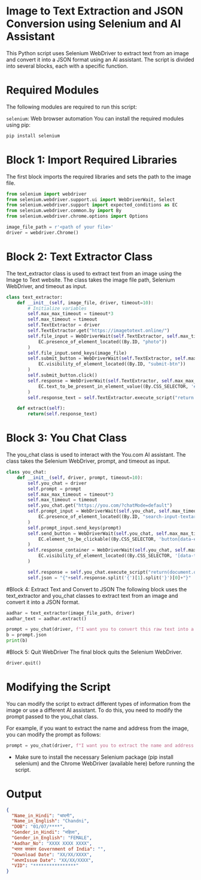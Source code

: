 # Image to Text Extraction and JSON Conversion using Selenium and AI Assistant
This Python script uses Selenium WebDriver to extract text from an image and convert it into a JSON format using an AI assistant. The script is divided into several blocks, each with a specific function.

# Required Modules
The following modules are required to run this script:

`selenium`: Web browser automation
You can install the required modules using pip:
```bash
pip install selenium
```

# Block 1: Import Required Libraries
The first block imports the required libraries and sets the path to the image file.

```python
from selenium import webdriver
from selenium.webdriver.support.ui import WebDriverWait, Select
from selenium.webdriver.support import expected_conditions as EC
from selenium.webdriver.common.by import By
from selenium.webdriver.chrome.options import Options

image_file_path = r'<path of your file>'
driver = webdriver.Chrome()
```
# Block 2: Text Extractor Class
The text_extractor class is used to extract text from an image using the Image to Text website. The class takes the image file path, Selenium WebDriver, and timeout as input.

```python
class text_extractor:
    def __init__(self, image_file, driver, timeout=10):
        # Initialize variables
        self.max_max_timeout = timeout*3
        self.max_timeout = timeout
        self.TextExtractor = driver
        self.TextExtractor.get("https://imagetotext.online/")
        self.file_input = WebDriverWait(self.TextExtractor, self.max_timeout).until(
            EC.presence_of_element_located((By.ID, "photo"))
        )
        self.file_input.send_keys(image_file)
        self.submit_button = WebDriverWait(self.TextExtractor, self.max_timeout).until(
            EC.visibility_of_element_located((By.ID, "submit-btn"))
        )
        self.submit_button.click()
        self.response = WebDriverWait(self.TextExtractor, self.max_max_timeout).until(
            EC.text_to_be_present_in_element_value((By.CSS_SELECTOR, '#mydata0'), 'DOB')
        )
        self.response_text = self.TextExtractor.execute_script("return document.querySelector('#mydata0').value")

    def extract(self):
        return(self.response_text)
```
# Block 3: You Chat Class
The you_chat class is used to interact with the You.com AI assistant. The class takes the Selenium WebDriver, prompt, and timeout as input.

```python
class you_chat:
    def __init__(self, driver, prompt, timeout=10):
        self.you_chat = driver
        self.prompt = prompt
        self.max_max_timeout = timeout*3
        self.max_timeout = timeout
        self.you_chat.get("https://you.com/?chatMode=default")
        self.prompt_input = WebDriverWait(self.you_chat, self.max_timeout).until(
            EC.presence_of_element_located((By.ID, "search-input-textarea"))
        )
        self.prompt_input.send_keys(prompt)
        self.send_button = WebDriverWait(self.you_chat, self.max_max_timeout).until(
            EC.element_to_be_clickable((By.CSS_SELECTOR, 'button[data-eventactionname="click_send"]'))
        )
        self.response_container = WebDriverWait(self.you_chat, self.max_max_timeout).until(
            EC.visibility_of_element_located((By.CSS_SELECTOR, '[data-testid="youchat-suggestions-container"]'))
        )

        self.response = self.you_chat.execute_script("return(document.querySelector(`[data-testid='youchat-text']`).parentNode.innerText)")
        self.json = "{"+self.response.split('{')[1].split('}')[0]+"}"
```
#Block 4: Extract Text and Convert to JSON
The following block uses the text_extractor and you_chat classes to extract text from an image and convert it into a JSON format.

```python
aadhar = text_extractor(image_file_path, driver)
aadhar_text = aadhar.extract()

prompt = you_chat(driver, f"I want you to convert this raw text into a JSON format containing details such as Name_in_Hindi, Name_in_English, DOB, Gender_in_Hindi, Gender_in_english, Aadhar_No, ```{aadhar_text}```")
b = prompt.json
print(b)
```
#Block 5: Quit WebDriver
The final block quits the Selenium WebDriver.

```python
driver.quit()
```
# Modifying the Script
You can modify the script to extract different types of information from the image or use a different AI assistant. To do this, you need to modify the prompt passed to the you_chat class.

For example, if you want to extract the name and address from the image, you can modify the prompt as follows:

```python
prompt = you_chat(driver, f"I want you to extract the name and address from this raw text: `{aadhar_text}`")
```
- Make sure to install the necessary Selenium package (pip install selenium) and the Chrome WebDriver (available here) before running the script.
# Output
```json
{
  "Name_in_Hindi": "चांदनी",
  "Name_in_English": "Chandni",
  "DOB": "01/07/****",
  "Gender_in_Hindi": "महिला",
  "Gender_in_English": "FEMALE",
  "Aadhar_No": "XXXX XXXX XXXX",
  "भारत सरकार Government of India": "",
  "Download Date": "XX/XX/XXXX",
  "आधारIssue Date": "XX/XX/XXXX",
  "VID": "****************"
}
```
